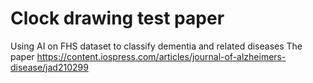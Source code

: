 # Clock drawing test paper
Using AI on FHS dataset to classify dementia and related diseases 
The paper https://content.iospress.com/articles/journal-of-alzheimers-disease/jad210299
